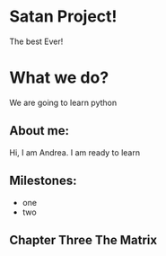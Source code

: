 # Satan Project!

The best Ever!

# What we do?

We are going to learn python

## About me:

Hi, I am Andrea. I am ready to learn


## Milestones:

- one
- two


## Chapter Three The Matrix